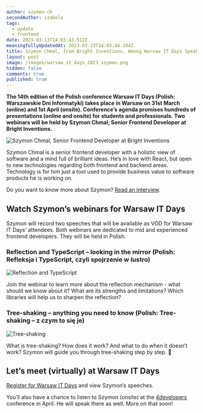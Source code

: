 ```yaml
---
author: szymon-ch
secondAuthor: izabela
tags:
  - update
  - frontend
date: 2023-03-13T14:03:43.512Z
meaningfullyUpdatedAt: 2023-03-13T14:03:44.104Z
title: Szymon Chmal, from Bright Inventions, Among Warsaw IT Days Speakers
layout: post
image: /images/warsaw_it_days_2023_szymon.png
hidden: false
comments: true
published: true
---
```

**The 14th edition of the Polish conference Warsaw IT Days (Polish: Warszawskie Dni Informatyki) takes place in Warsaw on 31st March (online) and 1st April (onsite). Conference’s agenda promises hundreds of presentations (online and onsite) for students and professionals. Two webinars will be held by Szymon Chmal, Senior Frontend Developer at Bright Inventions.**

<div class="image"><img src="/images/szymon_frontend_dev.png" alt="Szymon Chmal, Senior Frontend Developer at Bright Inventions" title="Szymon Chmal, Senior Frontend Developer at Bright Inventions"  /> </div>



Szymon Chmal is a senior frontend developer with a holistic view of software and a mind full of brilliant ideas. He’s in love with React, but open to new technologies regarding both frontend and backend areas. Technology is for him just a tool used to provide business value to software products he is working on.

Do you want to know more about Szymon? [Read an interview](/blog/frontend-developer-with-an-appetite-for-backend-meet-szymon).

## Watch Szymon’s webinars for Warsaw IT Days

Szymon will record two speeches that will be available as VOD for Warsaw IT Days’ attendees. Both webinars are dedicated to mid and experienced frontend developers. They will be held in Polish.

### Reflection and TypeScript – looking in the mirror (Polish: Refleksja i TypeScript, czyli spojrzenie w lustro)

<div class="image"><img src="/images/reflection_wdi_szymon.png" alt="Reflection and TypeScript" title="Reflection and TypeScript"  /> </div>

Join the webinar to learn more about the reflection mechanism - what should we know about it? What are its strengths and limitations? Which libraries will help us to sharpen the reflection?

### Tree-shaking – anything you need to know (Polish: Tree-shaking – z czym to się je)

<div class="image"><img src="/images/tree-shaking_wdi_szymon.png" alt="Tree-shaking" title="Tree-shaking"  /> </div>

What is tree-shaking? How does it work? And what to do when it doesn’t work? Szymon will guide you through tree-shaking step by step. 🙂

## Let’s meet (virtually) at Warsaw IT Days

[Register for Warsaw IT Days](https://warszawskiedniinformatyki.pl) and view Szymon’s speeches.

You’ll also have a chance to listen to Szymon (onsite) at the [4developers](https://4developers.org.pl) conference in April. He will speak there as well. More on that soon!
